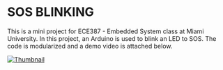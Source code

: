 # SOS BLINKING
This is a mini project for ECE387 - Embedded System class at Miami University. In this project, an Arduino is used to blink an LED to SOS. The code is modularized and a demo video is attached below.

[![Thumbnail](https://i9.ytimg.com/vi/so10m-rYnJw/mqdefault.jpg?sqp=CISPyOMF&rs=AOn4CLCbHSf6IOSAr9qv-U6t0kS-hBS-Qw&time=1550977154193)](https://youtu.be/so10m-rYnJw)